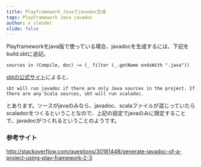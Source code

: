 ```yaml
---
title: Playframework Javaでjavadoc生成
tags: PlayFramework Java javadoc
author: n_slender
slide: false
---
```

Playframeworkをjava版で使っている場合、javadocを生成するには、下記をbuild.sbtに追記。

```
sources in (Compile, doc) ~= (_ filter (_.getName endsWith ".java"))
```

[sbtの公式サイト](http://www.scala-sbt.org/0.13/docs/Howto-Scaladoc.html)によると、
```
sbt will run javadoc if there are only Java sources in the project. If there are any Scala sources, sbt will run scaladoc. 
```

とあります。ソースがjavaのみなら、javadoc、scalaファイルが混じっていたらscaladocをつくるということなので、上記の設定でjavaのみに限定することで、javadocがつくれるということのようです。

### 参考サイト

http://stackoverflow.com/questions/30181448/generate-javadoc-of-a-project-using-play-framework-2-3

